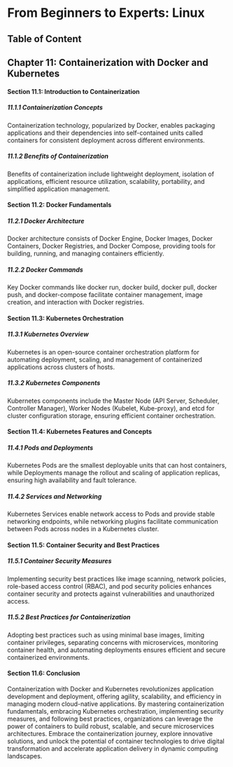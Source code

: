 # From Beginners to Experts: Linux
## Table of Content
## Chapter 11: Containerization with Docker and Kubernetes

#### Section 11.1: Introduction to Containerization

##### 11.1.1 Containerization Concepts

Containerization technology, popularized by Docker, enables packaging applications and their dependencies into self-contained units called containers for consistent deployment across different environments.

##### 11.1.2 Benefits of Containerization

Benefits of containerization include lightweight deployment, isolation of applications, efficient resource utilization, scalability, portability, and simplified application management.

#### Section 11.2: Docker Fundamentals

##### 11.2.1 Docker Architecture

Docker architecture consists of Docker Engine, Docker Images, Docker Containers, Docker Registries, and Docker Compose, providing tools for building, running, and managing containers efficiently.

##### 11.2.2 Docker Commands

Key Docker commands like docker run, docker build, docker pull, docker push, and docker-compose facilitate container management, image creation, and interaction with Docker registries.

#### Section 11.3: Kubernetes Orchestration

##### 11.3.1 Kubernetes Overview

Kubernetes is an open-source container orchestration platform for automating deployment, scaling, and management of containerized applications across clusters of hosts.

##### 11.3.2 Kubernetes Components

Kubernetes components include the Master Node (API Server, Scheduler, Controller Manager), Worker Nodes (Kubelet, Kube-proxy), and etcd for cluster configuration storage, ensuring efficient container orchestration.

#### Section 11.4: Kubernetes Features and Concepts

##### 11.4.1 Pods and Deployments

Kubernetes Pods are the smallest deployable units that can host containers, while Deployments manage the rollout and scaling of application replicas, ensuring high availability and fault tolerance.

##### 11.4.2 Services and Networking

Kubernetes Services enable network access to Pods and provide stable networking endpoints, while networking plugins facilitate communication between Pods across nodes in a Kubernetes cluster.

#### Section 11.5: Container Security and Best Practices

##### 11.5.1 Container Security Measures

Implementing security best practices like image scanning, network policies, role-based access control (RBAC), and pod security policies enhances container security and protects against vulnerabilities and unauthorized access.

##### 11.5.2 Best Practices for Containerization

Adopting best practices such as using minimal base images, limiting container privileges, separating concerns with microservices, monitoring container health, and automating deployments ensures efficient and secure containerized environments.

#### Section 11.6: Conclusion

Containerization with Docker and Kubernetes revolutionizes application development and deployment, offering agility, scalability, and efficiency in managing modern cloud-native applications. By mastering containerization fundamentals, embracing Kubernetes orchestration, implementing security measures, and following best practices, organizations can leverage the power of containers to build robust, scalable, and secure microservices architectures. Embrace the containerization journey, explore innovative solutions, and unlock the potential of container technologies to drive digital transformation and accelerate application delivery in dynamic computing landscapes.
